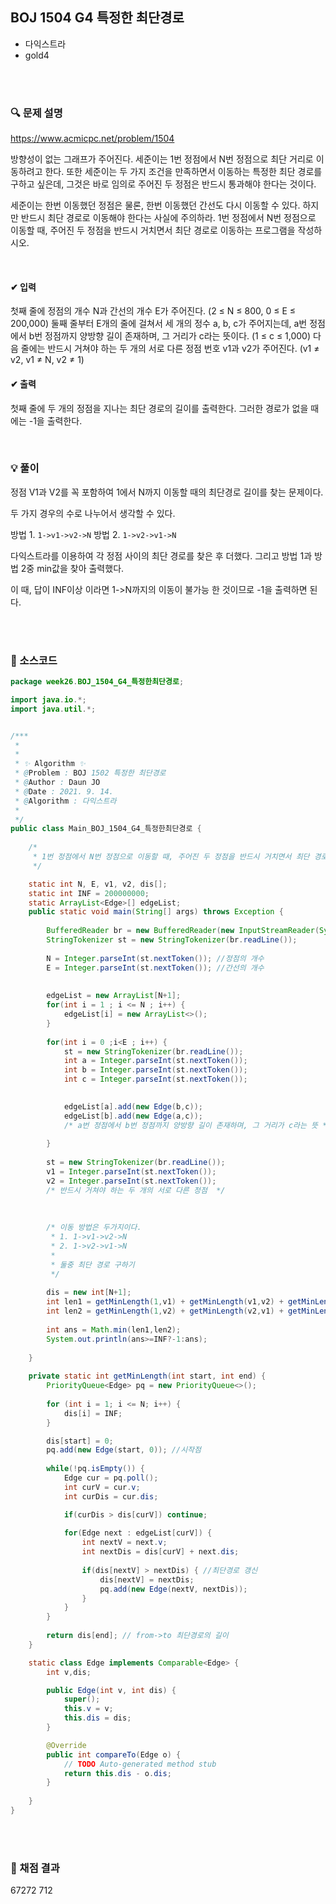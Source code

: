 ## BOJ 1504 G4 특정한 최단경로
- 다익스트라
- gold4



<br><br>


### 🔍 문제 설명
https://www.acmicpc.net/problem/1504

방향성이 없는 그래프가 주어진다. 세준이는 1번 정점에서 N번 정점으로 최단 거리로 이동하려고 한다. 또한 세준이는 두 가지 조건을 만족하면서 이동하는 특정한 최단 경로를 구하고 싶은데, 그것은 바로 임의로 주어진 두 정점은 반드시 통과해야 한다는 것이다.

세준이는 한번 이동했던 정점은 물론, 한번 이동했던 간선도 다시 이동할 수 있다. 하지만 반드시 최단 경로로 이동해야 한다는 사실에 주의하라. 1번 정점에서 N번 정점으로 이동할 때, 주어진 두 정점을 반드시 거치면서 최단 경로로 이동하는 프로그램을 작성하시오.


<br>

#### ✔ 입력
첫째 줄에 정점의 개수 N과 간선의 개수 E가 주어진다. (2 ≤ N ≤ 800, 0 ≤ E ≤ 200,000) 둘째 줄부터 E개의 줄에 걸쳐서 세 개의 정수 a, b, c가 주어지는데, a번 정점에서 b번 정점까지 양방향 길이 존재하며, 그 거리가 c라는 뜻이다. (1 ≤ c ≤ 1,000) 다음 줄에는 반드시 거쳐야 하는 두 개의 서로 다른 정점 번호 v1과 v2가 주어진다. (v1 ≠ v2, v1 ≠ N, v2 ≠ 1)
<br>

#### ✔ 출력
첫째 줄에 두 개의 정점을 지나는 최단 경로의 길이를 출력한다. 그러한 경로가 없을 때에는 -1을 출력한다.
<br>


<br>

###  💡 풀이

정점 V1과 V2를 꼭 포함하여 1에서 N까지 이동할 때의 최단경로 길이를 찾는 문제이다.

두 가지 경우의 수로 나누어서 생각할 수 있다.

방법 1. `1->v1->v2->N`
방법 2. `1->v2->v1->N`

다익스트라를 이용하여 각 정점 사이의 최단 경로를 찾은 후 더했다.
그리고 방법 1과 방법 2중 min값을 찾아 출력했다.

이 때, 답이 INF이상 이라면 1->N까지의 이동이 불가능 한 것이므로 -1을 출력하면 된다.

 
<br><br>

###  💬 소스코드

```java
package week26.BOJ_1504_G4_특정한최단경로;

import java.io.*;
import java.util.*;


/***
 * 
 * 
 * ✨ Algorithm ✨
 * @Problem : BOJ 1502 특정한 최단경로
 * @Author : Daun JO
 * @Date : 2021. 9. 14. 
 * @Algorithm : 다익스트라
 *
 */
public class Main_BOJ_1504_G4_특정한최단경로 {
	
	/*
	 * 1번 정점에서 N번 정점으로 이동할 때, 주어진 두 정점을 반드시 거치면서 최단 경로로 이동하는 프로그램을 작성
	 */

	static int N, E, v1, v2, dis[];
	static int INF = 200000000;
	static ArrayList<Edge>[] edgeList;
	public static void main(String[] args) throws Exception {
		
		BufferedReader br = new BufferedReader(new InputStreamReader(System.in));
		StringTokenizer st = new StringTokenizer(br.readLine());
		
		N = Integer.parseInt(st.nextToken()); //정점의 개수
		E = Integer.parseInt(st.nextToken()); //간선의 개수
		
		
		edgeList = new ArrayList[N+1];
		for(int i = 1 ; i <= N ; i++) {
			edgeList[i] = new ArrayList<>();
		}
		
		for(int i = 0 ;i<E ; i++) {
			st = new StringTokenizer(br.readLine());
			int a = Integer.parseInt(st.nextToken());
			int b = Integer.parseInt(st.nextToken());
			int c = Integer.parseInt(st.nextToken());
			

			edgeList[a].add(new Edge(b,c));
			edgeList[b].add(new Edge(a,c));
			/* a번 정점에서 b번 정점까지 양방향 길이 존재하며, 그 거리가 c라는 뜻 */
			
		}
		
		st = new StringTokenizer(br.readLine());
		v1 = Integer.parseInt(st.nextToken());
		v2 = Integer.parseInt(st.nextToken());
		/* 반드시 거쳐야 하는 두 개의 서로 다른 정점  */
		
		
		
		/* 이동 방법은 두가지이다.
		 * 1. 1->v1->v2->N
		 * 2. 1->v2->v1->N
		 * 
		 * 둘중 최단 경로 구하기
		 */
		
		dis = new int[N+1];
		int len1 = getMinLength(1,v1) + getMinLength(v1,v2) + getMinLength(v2,N);
		int len2 = getMinLength(1,v2) + getMinLength(v2,v1) + getMinLength(v1,N);
		
		int ans = Math.min(len1,len2);
		System.out.println(ans>=INF?-1:ans);
	
	}
	
	private static int getMinLength(int start, int end) {
		PriorityQueue<Edge> pq = new PriorityQueue<>();
		
		for (int i = 1; i <= N; i++) {
			dis[i] = INF;
		}

		dis[start] = 0;
		pq.add(new Edge(start, 0)); //시작점
		
		while(!pq.isEmpty()) {
			Edge cur = pq.poll();
			int curV = cur.v;
			int curDis = cur.dis;

			if(curDis > dis[curV]) continue;
			
			for(Edge next : edgeList[curV]) {
				int nextV = next.v;
				int nextDis = dis[curV] + next.dis;
				
				if(dis[nextV] > nextDis) { //최단경로 갱신
					dis[nextV] = nextDis;
					pq.add(new Edge(nextV, nextDis));
				}
			}
		}
		
		return dis[end]; // from->to 최단경로의 길이
	}

	static class Edge implements Comparable<Edge> {
		int v,dis;

		public Edge(int v, int dis) {
			super();
			this.v = v;
			this.dis = dis;
		}

		@Override
		public int compareTo(Edge o) {
			// TODO Auto-generated method stub
			return this.dis - o.dis;
		}
		
	}
}


```
<br><br>


###  💯 채점 결과
67272	712
